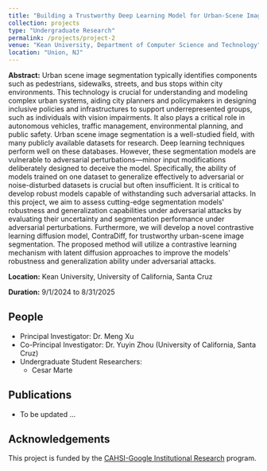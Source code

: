```yaml
---
title: "Building a Trustworthy Deep Learning Model for Urban-Scene Image Segmentation: Robustness and Uncertainty Analysis"
collection: projects
type: "Undergraduate Research"
permalink: /projects/project-2
venue: "Kean University, Department of Computer Science and Technology"
location: "Union, NJ"
---
```


**Abstract:** Urban scene image segmentation typically identifies components such as pedestrians, sidewalks, streets, and bus stops within city environments. This technology is crucial for understanding and modeling complex urban systems, aiding city planners and policymakers in designing inclusive policies and infrastructures to support underrepresented groups, such as individuals with vision impairments. It also plays a critical role in autonomous vehicles, traffic management, environmental planning, and public safety. Urban scene image segmentation is a well-studied field, with many publicly available datasets for research. Deep learning techniques perform well on these databases. However, these segmentation models are vulnerable to adversarial perturbations—minor input modifications deliberately designed to deceive the model. Specifically, the ability of models trained on one dataset to generalize effectively to adversarial or noise-disturbed datasets is crucial but often insufficient. It is critical to develop robust models capable of withstanding such adversarial attacks. In this project, we aim to assess cutting-edge segmentation models' robustness and generalization capabilities under adversarial attacks by evaluating their uncertainty and segmentation performance under adversarial perturbations. Furthermore, we will develop a novel contrastive learning diffusion model, ContraDiff, for trustworthy urban-scene image segmentation. The proposed method will utilize a contrastive learning mechanism with latent diffusion approaches to improve the models' robustness and generalization ability under adversarial attacks.

**Location:** Kean University, University of California, Santa Cruz

**Duration:** 9/1/2024 to 8/31/2025

## People
- Principal Investigator: Dr. Meng Xu
- Co-Principal Investigator: Dr. Yuyin Zhou (University of California, Santa Cruz)
- Undergraduate Student Researchers:
    - Cesar Marte

## Publications
- To be updated ...


## Acknowledgements
This project is funded by the [CAHSI-Google Institutional Research](https://cahsi.utep.edu/cahsi-google-irp/) program. 



